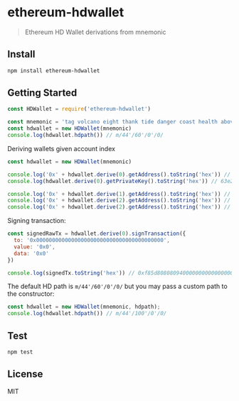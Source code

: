 # ethereum-hdwallet

> Ethereum HD Wallet derivations from mnemonic

## Install

```bash
npm install ethereum-hdwallet
```

## Getting Started

```js
const HDWallet = require('ethereum-hdwallet')

const mnemonic = 'tag volcano eight thank tide danger coast health above argue embrace heavy'
const hdwallet = new HDWallet(mnemonic)
console.log(hdwallet.hdpath()) // m/44'/60'/0'/0/
```

Deriving wallets given account index

```js
const hdwallet = new HDWallet(mnemonic)

console.log('0x' + hdwallet.derive(0).getAddress().toString('hex')) // 0xc49926c4124cee1cba0ea94ea31a6c12318df947
console.log(hdwallet.derive(0).getPrivateKey().toString('hex')) // 63e21d10fd50155dbba0e7d3f7431a400b84b4c2ac1ee38872f82448fe3ecfb9

console.log('0x' + hdwallet.derive(1).getAddress().toString('hex')) // 0x8230645ac28a4edd1b0b53e7cd8019744e9dd559
console.log('0x' + hdwallet.derive(2).getAddress().toString('hex')) // 0x65c150b7ef3b1adbb9cb2b8041c892b15edde05a
console.log('0x' + hdwallet.derive(2).getAddress().toString('hex')) // 0x1aebbe69459b80d4975259378577bc01d2924cf4
```

Signing transaction:

```js
const signedRawTx = hdwallet.derive(0).signTransaction({
  to: '0x0000000000000000000000000000000000000000',
  value: '0x0',
  data: '0x0'
})

console.log(signedTx.toString('hex')) // 0xf85d80808094000000000000000000000000000000000000000080001ca0de4b34f17bf51d0b783082090c10d133dcc867c7e981c07cda5ddd1e3211f44ca02125dff6879141708899838356bc42df8815220069ce10507ae4ea980791dac4
```

The default HD path is `m/44'/60'/0'/0/` but you may pass a custom path to the constructor:

```js
const hdwallet = new HDWallet(mnemonic, hdpath);
console.log(hdwallet.hdpath()) // m/44'/100'/0'/0/
```

## Test

```bash
npm test
```

## License

MIT
